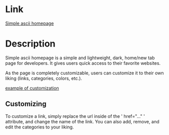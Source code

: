 # Link

[Simple ascii homepage](https://simple-ascii-homepage.vercel.app/)


# Description

Simple ascii homepage is a simple and lightweight, dark, home/new tab page for developers. It gives users quick access to their favorite websites.

As the page is completely customizable, users can customize it to their own liking (links, categories, colors, etc.).


[example of customization](https://user-images.githubusercontent.com/111971458/212679491-c5ed2280-dbb8-4ebe-9e9d-60e235c664d9.png)

## Customizing

To customize a link, simply replace the url inside of the ' href="..." ' attribute, and change the name of the link.
You can also add, remove, and edit the categories to your liking.
